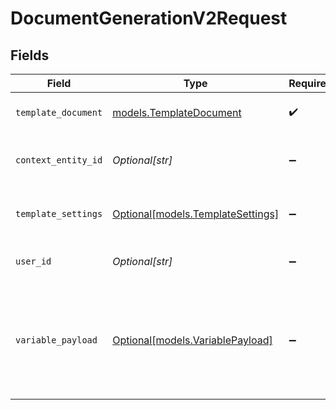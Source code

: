 # DocumentGenerationV2Request


## Fields

| Field                                                                                 | Type                                                                                  | Required                                                                              | Description                                                                           | Example                                                                               |
| ------------------------------------------------------------------------------------- | ------------------------------------------------------------------------------------- | ------------------------------------------------------------------------------------- | ------------------------------------------------------------------------------------- | ------------------------------------------------------------------------------------- |
| `template_document`                                                                   | [models.TemplateDocument](../models/templatedocument.md)                              | :heavy_check_mark:                                                                    | Input template document                                                               |                                                                                       |
| `context_entity_id`                                                                   | *Optional[str]*                                                                       | :heavy_minus_sign:                                                                    | Entity to use for variable context                                                    | bcd0aab9-b544-42b0-8bfb-6d449d02eacc                                                  |
| `template_settings`                                                                   | [Optional[models.TemplateSettings]](../models/templatesettings.md)                    | :heavy_minus_sign:                                                                    | Template Settings for document generation                                             |                                                                                       |
| `user_id`                                                                             | *Optional[str]*                                                                       | :heavy_minus_sign:                                                                    | User Id for variable context                                                          | 100321                                                                                |
| `variable_payload`                                                                    | [Optional[models.VariablePayload]](../models/variablepayload.md)                      | :heavy_minus_sign:                                                                    | Custom values for variables in the template. Takes the higher precedence than others. |                                                                                       |